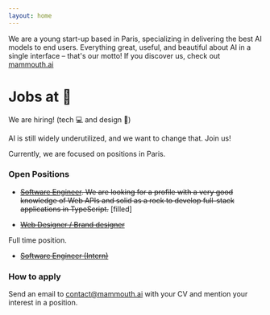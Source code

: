 ```yaml
---
layout: home
---
```


We are a young start-up based in Paris, specializing in delivering the best AI models to end users. Everything great, useful, and beautiful about AI in a single interface – that's our motto!
If you discover us, check out [mammouth.ai](https://mammouth.ai/)

# Jobs at :mammoth:

We are hiring! (tech :computer: and design :art:)

AI is still widely underutilized, and we want to change that. Join us!

Currently, we are focused on positions in Paris.

<!-- Our team operates with 50% remote work, and the remaining time is spent in our Paris office. -->

### Open Positions

- ~~[Software Engineer](https://www.notion.so/182cf297c1ca80629935edacf8aa1e39?pvs=21). We are looking for a profile with a very good knowledge of Web APIs and solid as a rock to develop full-stack applications in TypeScript.~~ [filled]

- ~~[Web Designer / Brand designer](https://mammouth.notion.site/Web-Designer-Brand-designer-1f1cf297c1ca808d8eaadd39453f6b2d?pvs=4)~~

Full time position.

- ~~[Software Engineer (Intern)](https://www.notion.so/174cf297c1ca80f4aee0e88fed6fc385?pvs=21)~~

### How to apply

Send an email to [contact@mammouth.ai](mailto:contact@mammouth.ai) with your CV and mention your interest in a position.
